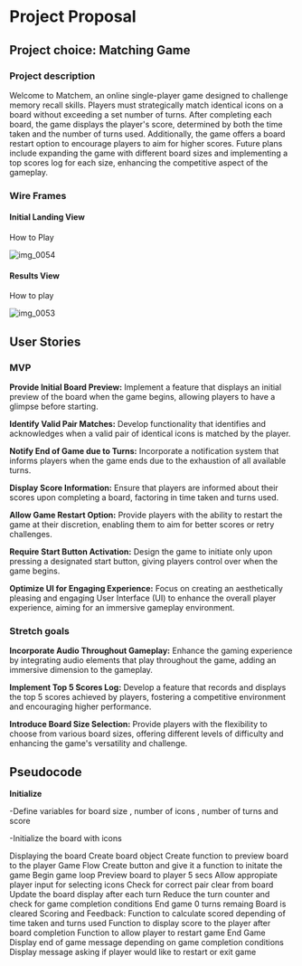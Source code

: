 <h1>Project Proposal</h1>

<h2>Project choice: Matching Game</h2>

<h3>Project description</h3>

Welcome to Matchem, an online single-player game designed to challenge memory recall skills.
Players must strategically match identical icons on a board without exceeding a set number of turns. 
After completing each board, the game displays the player's score, determined by both the time taken and the number of turns used. 
Additionally, the game offers a board restart option to encourage players to aim for higher scores. 
Future plans include expanding the game with different board sizes and implementing a top scores log for each size, enhancing the competitive aspect of the gameplay.





<h3>Wire Frames</h3>

<h4>Initial Landing View</h4>

How to Play 

![img_0054](https://github.com/Kdrummmond625/Matchem/assets/150689031/d1772235-6e77-4243-9fd3-64ec511c9a69)


<h4>Results View</h4> 

How to play

![img_0053](https://github.com/Kdrummmond625/Matchem/assets/150689031/c83e1cd1-e805-494f-b235-bf9ae092b0d6)

<h2>User Stories</h2>

<h3>MVP</h3>

**Provide Initial Board Preview:** 
Implement a feature that displays an initial preview of the board when the game begins, allowing players to have a glimpse before starting.

**Identify Valid Pair Matches:**
Develop functionality that identifies and acknowledges when a valid pair of identical icons is matched by the player.

**Notify End of Game due to Turns:**
Incorporate a notification system that informs players when the game ends due to the exhaustion of all available turns.

**Display Score Information:**
Ensure that players are informed about their scores upon completing a board, factoring in time taken and turns used.

**Allow Game Restart Option:**
Provide players with the ability to restart the game at their discretion, enabling them to aim for better scores or retry challenges.

**Require Start Button Activation:**
Design the game to initiate only upon pressing a designated start button, giving players control over when the game begins.

**Optimize UI for Engaging Experience:**
Focus on creating an aesthetically pleasing and engaging User Interface (UI) to enhance the overall player experience, aiming for an immersive gameplay environment.

<h3>Stretch goals</h3>

**Incorporate Audio Throughout Gameplay:**
Enhance the gaming experience by integrating audio elements that play throughout the game, adding an immersive dimension to the gameplay.

**Implement Top 5 Scores Log:**
Develop a feature that records and displays the top 5 scores achieved by players, fostering a competitive environment and encouraging higher performance.

**Introduce Board Size Selection:**
Provide players with the flexibility to choose from various board sizes, offering different levels of difficulty and enhancing the game's versatility and challenge.

## Pseudocode 

**Initialize**

-Define variables for board size , number of icons , number of turns and score

-Initialize the board with icons

Displaying the board
	Create board object 
	Create function to preview board to the player
Game Flow
	Create button and give it a function to initate the game
	Begin game loop
		Preview board to player 5 secs
		Allow appropiate player input for selecting icons
		Check for correct pair clear from board
		Update the board display after each turn
		Reduce the turn counter and check for game completion conditions
			End game 0 turns remaing
			Board is cleared
Scoring and Feedback:
	Function to calculate scored depending of time taken and turns used
	Function to display score to the player after board completion
	Function to allow player to restart game 
End Game
	Display end of game message depending on game completion conditions	
	Display message asking if player would like to restart or exit game 
	
		
